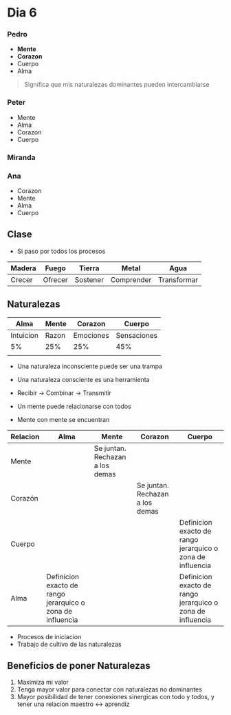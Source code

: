 # Dia 6

### Pedro

- **Mente**
- **Corazon**
- Cuerpo
- Alma

> Significa que mis naturalezas dominantes pueden intercambiarse

### Peter

- Mente
- Alma
- Corazon
- Cuerpo

### Miranda

### Ana

- Corazon
- Mente
- Alma
- Cuerpo

## Clase

- Si paso por todos los procesos

| Madera | Fuego   | Tierra   | Metal      | Agua        |
| ------ | ------- | -------- | ---------- | ----------- |
| Crecer | Ofrecer | Sostener | Comprender | Transformar |

## Naturalezas

| Alma      | Mente | Corazon   | Cuerpo      |
| --------- | ----- | --------- | ----------- |
| Intuicion | Razon | Emociones | Sensaciones |
| 5%        | 25%   | 25%       | 45%         |
|           |       |           |             |

- Una naturaleza inconsciente puede ser una trampa
- Una naturaleza consciente es una herramienta
- Recibir -> Combinar -> Transmitir

- Un mente puede relacionarse con todos
- Mente con mente se encuentran

| Relacion | Alma                                                       | Mente                           | Corazon                         | Cuerpo                                                     |
| -------- | ---------------------------------------------------------- | ------------------------------- | ------------------------------- | ---------------------------------------------------------- |
| Mente    |                                                            | Se juntan. Rechazan a los demas |                                 |                                                            |
| Corazón  |                                                            |                                 | Se juntan. Rechazan a los demas |                                                            |
| Cuerpo   |                                                            |                                 |                                 | Definicion exacto de rango jerarquico o zona de influencia |
| Alma     | Definicion exacto de rango jerarquico o zona de influencia |                                 |                                 | Definicion exacto de rango jerarquico o zona de influencia |

- Procesos de iniciacion
- Trabajo de cultivo de las naturalezas

## Beneficios de poner Naturalezas

1. Maximiza mi valor
2. Tenga mayor valor para conectar con naturalezas no dominantes
3. Mayor posibilidad de tener conexiones sinergicas con todo y todos, y tener una relacion maestro <-> aprendiz
